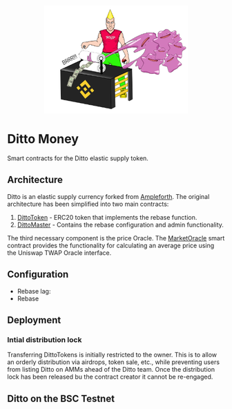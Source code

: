 <p align="center">
	<img src="money-printer-chad.png" height="250px"/>
</p>

# Ditto Money

Smart contracts for the Ditto elastic supply token.

## Architecture

Ditto is an elastic supply currency forked from [Ampleforth](https://www.ampleforth.org/). The original architecture has been simplified into two main contracts:

1. [DittoToken](Ditto.sol) - ERC20 token that implements the rebase function.
2. [DittoMaster](Master.sol) - Contains the rebase configuration and admin functionality.

The third necessary component is the price Oracle. The [MarketOracle](MarketOracle.sol) smart contract provides the functionality for calculating an average price using the Uniswap TWAP Oracle interface.

## Configuration

- Rebase lag:
- Rebase 

## Deployment


### Intial distribution lock

Transferring DittoTokens is initially restricted to the owner. This is to allow an orderly distribution via airdrops, token sale, etc., while preventing users from listing Ditto on AMMs ahead of the Ditto team. Once the distribution lock has been released bu the contract creator it cannot be re-engaged.

## Ditto on the BSC Testnet
